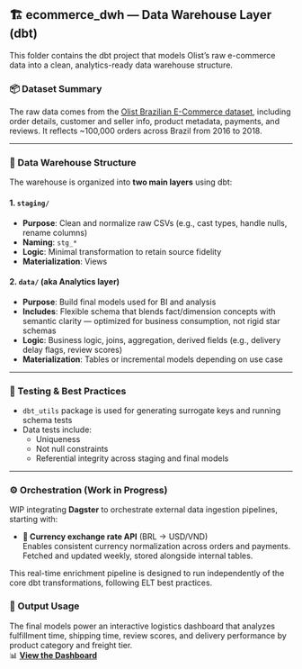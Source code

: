## 🏗️ ecommerce_dwh — Data Warehouse Layer (dbt)

This folder contains the dbt project that models Olist’s raw e-commerce data into a clean, analytics-ready data warehouse structure.

### 📦 Dataset Summary
The raw data comes from the [Olist Brazilian E-Commerce dataset](https://www.kaggle.com/datasets/olistbr/brazilian-ecommerce), including order details, customer and seller info, product metadata, payments, and reviews. It reflects ~100,000 orders across Brazil from 2016 to 2018.

---

### 🧱 Data Warehouse Structure

The warehouse is organized into **two main layers** using dbt:

#### 1. `staging/`  
- **Purpose**: Clean and normalize raw CSVs (e.g., cast types, handle nulls, rename columns)
- **Naming**: `stg_*`
- **Logic**: Minimal transformation to retain source fidelity  
- **Materialization**: Views

#### 2. `data/` (aka Analytics layer)  
- **Purpose**: Build final models used for BI and analysis
- **Includes**: Flexible schema that blends fact/dimension concepts with semantic clarity — optimized for business consumption, not rigid star schemas
- **Logic**: Business logic, joins, aggregation, derived fields (e.g., delivery delay flags, review scores)
- **Materialization**: Tables or incremental models depending on use case

---

### 🧪 Testing & Best Practices

- `dbt_utils` package is used for generating surrogate keys and running schema tests
- Data tests include:
  - Uniqueness
  - Not null constraints
  - Referential integrity across staging and final models

---
### ⚙️ Orchestration (Work in Progress)

WIP integrating **Dagster** to orchestrate external data ingestion pipelines, starting with:

- **💱 Currency exchange rate API** (BRL → USD/VND)  
  Enables consistent currency normalization across orders and payments.  
  Fetched and updated weekly, stored alongside internal tables.

This real-time enrichment pipeline is designed to run independently of the core dbt transformations, following ELT best practices.


### 🔗 Output Usage

The final models power an interactive logistics dashboard that analyzes fulfillment time, shipping time, review scores, and delivery performance by product category and freight tier.  
📊 **[View the Dashboard](https://server-production-e214.up.railway.app/public/dashboards/aLqRQMYMN1E7eO9FjE9BgtZDq0tebK49YouUY50F?org_slug=default)**

